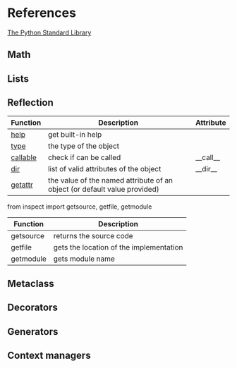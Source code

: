 
# References

[The Python Standard Library](https://docs.python.org/3/library/index.html)

## Math

## Lists

## Reflection

| Function | Description | Attribute |
| --- | --- |  --- |
| [help](https://docs.python.org/3/library/functions.html#help) | get built-in help | |
| [type](https://docs.python.org/3/library/functions.html#type) | the type of the object | |
| [callable](https://docs.python.org/3/library/functions.html#callable) | check if can be called | \_\_call\_\_ |
| [dir](https://docs.python.org/3/library/functions.html#dir) | list of valid attributes of the object | \_\_dir\_\_ |
| [getattr](https://docs.python.org/3/library/functions.html#getattr) | the value of the named attribute of an object (or default value provided) | |

from inspect import getsource, getfile, getmodule

| Function | Description |
| --- | --- |
| getsource | returns the source code |
| getfile | gets the location of the implementation |
| getmodule | gets module name |

## Metaclass

## Decorators

## Generators

## Context managers
